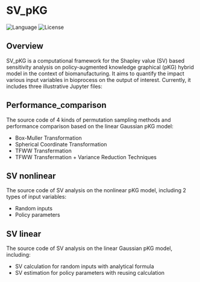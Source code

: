 # SV_pKG
![Language](https://img.shields.io/badge/language-JupyterNotebook-brightgreen)
![License](https://img.shields.io/badge/license-Apache2.0-yellow)
## Overview
SV_pKG is a computational framework for the Shapley value (SV) based sensitivity analysis on policy-augmented knowledge graphical (pKG) hybrid model in the context of biomanufacturing. It aims to quantify the impact various input variables in bioprocess on the output of interest. Currently, it includes three illustrative Jupyter files:
## Performance_comparison 
   The source code of 4 kinds of permutation sampling methods and performance comparison based on the linear Gaussian pKG model:
   - Box-Muller Transformation
   - Spherical Coordinate Transformation
   - TFWW Transfermation
   - TFWW Transfermation + Variance Reduction Techniques
## SV nonlinear
   The source code of SV analysis on the nonlinear pKG model, including 2 types of input variables:
   - Random inputs
   - Policy parameters
## SV linear
   The source code of SV analysis on the linear Gaussian pKG model, including:
   - SV calculation for random inputs with analytical formula
   - SV estimation for policy parameters with reusing calculation


